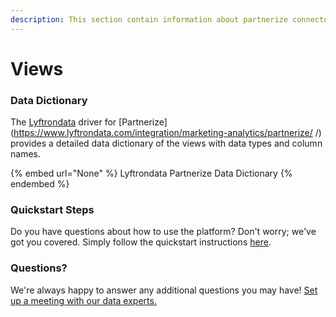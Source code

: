 ```yaml
---
description: This section contain information about partnerize connector views information
---
```


# Views

### Data Dictionary

The [Lyftrondata](https://www.lyftrondata.com/) driver for [Partnerize](https://www.lyftrondata.com/integration/marketing-analytics/partnerize/ /)[ ](https://www.lyftrondata.com/integration/partnerize/)provides a detailed data dictionary of the views with data types and column names.

{% embed url="None" %}
Lyftrondata Partnerize Data Dictionary
{% endembed %}

### Quickstart Steps

Do you have questions about how to use the platform? Don't worry; we've got you covered. Simply follow the quickstart instructions [here](../README.md).

### Questions? <a href="#questions" id="questions"></a>

We're always happy to answer any additional questions you may have! [Set up a meeting with our data experts.](https://www.lyftrondata.com/book-a-meeting/)


